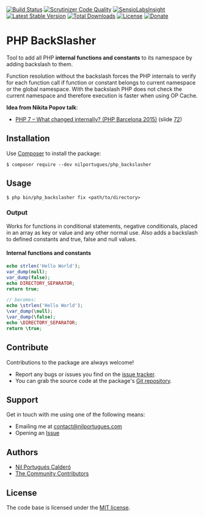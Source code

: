[![Build Status](https://travis-ci.org/nilportugues/php-backslasher.svg)](https://travis-ci.org/nilportugues/php-backslasher)
[![Scrutinizer Code Quality](https://scrutinizer-ci.com/g/nilportugues/php_backslasher/badges/quality-score.png?b=master)](https://scrutinizer-ci.com/g/nilportugues/php_backslasher/?branch=master) [![SensioLabsInsight](https://insight.sensiolabs.com/projects/809a5ba0-e7a0-4d05-8533-e94fa0bd8b9a/mini.png)](https://insight.sensiolabs.com/projects/809a5ba0-e7a0-4d05-8533-e94fa0bd8b9a) [![Latest Stable Version](https://poser.pugx.org/nilportugues/php_backslasher/v/stable)](https://packagist.org/packages/nilportugues/php_backslasher) [![Total Downloads](https://poser.pugx.org/nilportugues/php_backslasher/downloads)](https://packagist.org/packages/nilportugues/php_backslasher) [![License](https://poser.pugx.org/nilportugues/php_backslasher/license)](https://packagist.org/packages/nilportugues/php_backslasher)
[![Donate](https://www.paypalobjects.com/en_US/i/btn/btn_donate_SM.gif)](https://paypal.me/nilportugues)

# PHP BackSlasher

Tool to add all PHP **internal functions and constants** to its namespace by adding backslash to them.

Function resolution without the backslash forces the PHP internals to verify for each function call if function or constant belongs to current namespace or the global namespace. With the backslash  PHP does not check the current namespace and therefore execution is faster when using OP Cache.

**Idea from Nikita Popov talk**: 
- [PHP 7 – What changed internally? (PHP Barcelona 2015)](http://www.slideshare.net/nikita_ppv/php-7-what-changed-internally-php-barcelona-2015) (slide [72](http://image.slidesharecdn.com/php7internals-151101105627-lva1-app6891/95/php-7-what-changed-internally-php-barcelona-2015-72-638.jpg?cb=1446375542))

## Installation

Use [Composer](https://getcomposer.org) to install the package:

```
$ composer require --dev nilportugues/php_backslasher
```

## Usage

```
$ php bin/php_backslasher fix <path/to/directory>
```

### Output

Works for functions in conditional statements, negative conditionals, placed in an array as key or value and any other normal use. Also adds a backslash to defined constants and true, false and null values.

#### Internal functions and constants
```php
echo strlen('Hello World');
var_dump(null);
var_dump(false);
echo DIRECTORY_SEPARATOR;
return true;

// becomes:
echo \strlen('Hello World');
\var_dump(\null);
\var_dump(\false);
echo \DIRECTORY_SEPARATOR;
return \true;
```


## Contribute

Contributions to the package are always welcome!

* Report any bugs or issues you find on the [issue tracker](https://github.com/nilportugues/php_backslasher/issues/new).
* You can grab the source code at the package's [Git repository](https://github.com/nilportugues/php_backslasher).



## Support

Get in touch with me using one of the following means:

 - Emailing me at <contact@nilportugues.com>
 - Opening an [Issue](https://github.com/nilportugues/php_backslasher/issues/new)



## Authors

* [Nil Portugués Calderó](http://nilportugues.com)
* [The Community Contributors](https://github.com/nilportugues/php_backslasher/graphs/contributors)


## License
The code base is licensed under the [MIT license](LICENSE).

